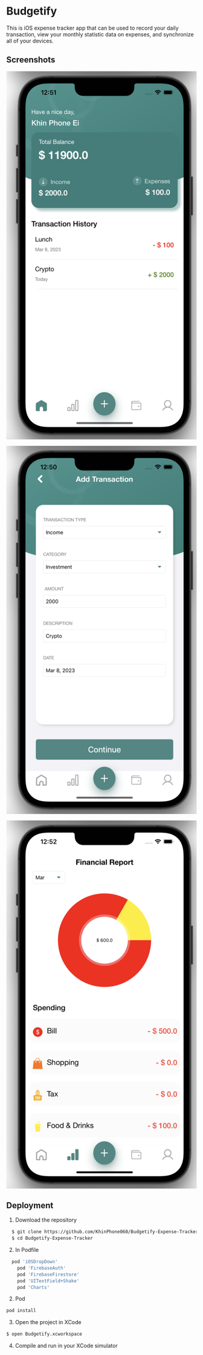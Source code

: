 
# Budgetify

This is iOS expense tracker app that can be used to record your daily transaction, view your monthly statistic data on expenses, and synchronize all of your devices.


## Screenshots

![App Screenshot](https://github.com/KhinPhone060/Budgetify-Expense-Tracker/blob/main/Screenshots/home%20screen.png)

![App Screenshot](https://github.com/KhinPhone060/Budgetify-Expense-Tracker/blob/main/Screenshots/add%20transaction.png)

![App Screenshot](https://github.com/KhinPhone060/Budgetify-Expense-Tracker/blob/main/Screenshots/statistic%20view%20screen.png)
## Deployment

1. Download the repository
```bash
  $ git clone https://github.com/KhinPhone060/Budgetify-Expense-Tracker.git
  $ cd Budgetify-Expense-Tracker
```
2. In Podfile
```bash
  pod 'iOSDropDown'
	pod 'FirebaseAuth'
	pod 'FirebaseFirestore'
	pod 'UITextField+Shake'
	pod 'Charts'
```
2. Pod
```bash
pod install
```
3. Open the project in XCode
```bash
$ open Budgetify.xcworkspace
```
4. Compile and run in your XCode simulator

